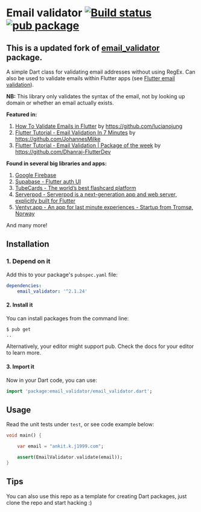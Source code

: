 
# **Email validator** [![Build status](https://ci.appveyor.com/api/projects/status/fb7ssu5fg8k334vi?svg=true)](https://ci.appveyor.com/project/fredeil/email-validator-dart) [![pub package](https://img.shields.io/pub/v/email_validator.svg)](https://pub.dev/packages/flutter_email_validator)

## This is a updated fork of [email_validator](https://pub.dev/packages/email_validator) package.

A simple Dart class for validating email addresses without using RegEx. Can also be used to validate emails within Flutter apps (see [Flutter email validation](https://github.com/fredeil/flutter-email-validator)).


**NB:** This library only validates the syntax of the email, not by looking up domain or whether an email actually exists.

**Featured in:**
1. [How To Validate Emails in Flutter](https://betterprogramming.pub/how-to-validate-emails-in-flutter-957ae75926c9) by https://github.com/lucianojung
2. [Flutter Tutorial - Email Validation In 7 Minutes](https://www.youtube.com/watch?v=mXyifVJ-NFc) by https://github.com/JohannesMilke
3. [Flutter Tutorial - Email Validation | Package of the week](https://www.youtube.com/watch?v=ZN_7Pur5h8Q&t=31s) by https://github.com/Dhanraj-FlutterDev

**Found in several big libraries and apps:**

1. [Google Firebase](https://github.com/firebase/flutterfire)
1. [Supabase - Flutter auth UI](https://github.com/supabase-community/flutter-auth-ui)
1. [TubeCards - The world’s best flashcard platform](https://github.com/friebetill/TubeCards)
1. [Serverpod - Serverpod is a next-generation app and web server, explicitly built for Flutter](https://github.com/serverpod/serverpod)
1. [Ventyr.app - An app for last minute experiences - Startup from Tromsø, Norway](https://ventyr.app/)

And many more! 


## **Installation**

### 1. Depend on it

Add this to your package's `pubspec.yaml` file:

```yaml
dependencies:
    email_validator: '^2.1.24'
```


#### 2. Install it

You can install packages from the command line:

```bash
$ pub get
..
```

Alternatively, your editor might support pub. Check the docs for your editor to learn more.

#### 3. Import it

Now in your Dart code, you can use:

```Dart
import 'package:email_validator/email_validator.dart';
```

## **Usage**

Read the unit tests under `test`, or see code example below:

```Dart
void main() {

    var email = "ankit.k.j1999.com";

    assert(EmailValidator.validate(email));
}
```

## Tips

You can also use this repo as a template for creating Dart packages, just clone the repo and start hacking :) 

